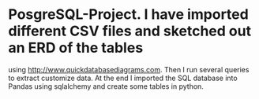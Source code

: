 # PosgreSQL-Project. I have imported different CSV files and sketched out an ERD of the tables
using http://www.quickdatabasediagrams.com. Then I run several queries to extract customize data. 
At the end I imported the SQL database into Pandas using sqlalchemy and create some tables in python. 
